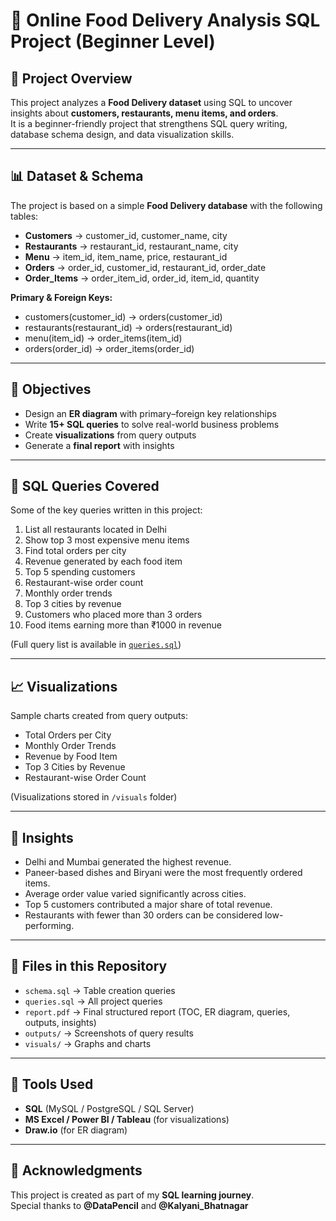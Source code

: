 # 🍴 Online Food Delivery Analysis SQL Project (Beginner Level)

## 📌 Project Overview
This project analyzes a **Food Delivery dataset** using SQL to uncover insights about **customers, restaurants, menu items, and orders**.  
It is a beginner-friendly project that strengthens SQL query writing, database schema design, and data visualization skills.

---

## 📊 Dataset & Schema
The project is based on a simple **Food Delivery database** with the following tables:

- **Customers** → customer_id, customer_name, city  
- **Restaurants** → restaurant_id, restaurant_name, city  
- **Menu** → item_id, item_name, price, restaurant_id  
- **Orders** → order_id, customer_id, restaurant_id, order_date  
- **Order_Items** → order_item_id, order_id, item_id, quantity  

**Primary & Foreign Keys:**  
- customers(customer_id) → orders(customer_id)  
- restaurants(restaurant_id) → orders(restaurant_id)  
- menu(item_id) → order_items(item_id)  
- orders(order_id) → order_items(order_id)  

---

## 🎯 Objectives
- Design an **ER diagram** with primary–foreign key relationships  
- Write **15+ SQL queries** to solve real-world business problems  
- Create **visualizations** from query outputs  
- Generate a **final report** with insights  

---

## 🔑 SQL Queries Covered
Some of the key queries written in this project:
1. List all restaurants located in Delhi  
2. Show top 3 most expensive menu items  
3. Find total orders per city  
4. Revenue generated by each food item  
5. Top 5 spending customers  
6. Restaurant-wise order count  
7. Monthly order trends  
8. Top 3 cities by revenue  
9. Customers who placed more than 3 orders  
10. Food items earning more than ₹1000 in revenue  

(Full query list is available in [`queries.sql`](./queries.sql))  

---

## 📈 Visualizations
Sample charts created from query outputs:
- Total Orders per City  
- Monthly Order Trends  
- Revenue by Food Item  
- Top 3 Cities by Revenue  
- Restaurant-wise Order Count  

(Visualizations stored in `/visuals` folder)

---

## 📝 Insights
- Delhi and Mumbai generated the highest revenue.  
- Paneer-based dishes and Biryani were the most frequently ordered items.  
- Average order value varied significantly across cities.  
- Top 5 customers contributed a major share of total revenue.  
- Restaurants with fewer than 30 orders can be considered low-performing.  

---

## 📂 Files in this Repository
- `schema.sql` → Table creation queries  
- `queries.sql` → All project queries  
- `report.pdf` → Final structured report (TOC, ER diagram, queries, outputs, insights)  
- `outputs/` → Screenshots of query results  
- `visuals/` → Graphs and charts  

---

## 🚀 Tools Used
- **SQL** (MySQL / PostgreSQL / SQL Server)  
- **MS Excel / Power BI / Tableau** (for visualizations)  
- **Draw.io** (for ER diagram)  

---

## 🙌 Acknowledgments
This project is created as part of my **SQL learning journey**.  
Special thanks to **@DataPencil** and **@Kalyani_Bhatnagar**
